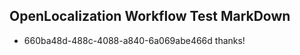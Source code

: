## OpenLocalization Workflow Test MarkDown
* 660ba48d-488c-4088-a840-6a069abe466d thanks!

<!--HONumber=Sep16_HO1-->


